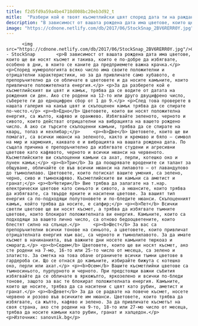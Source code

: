 ```yaml
---
title: f2d5fd9a59a4be4718d008bc20eb3d92_t
mitle:  "Разбери кой е твоят късметлийски цвят според дата ти на раждане"
description: "В зависимост от вашата рождена дата има цветове, които ще ви носят късмет и такива, които е по-добре да избягвате, особено в дни, в които се каните да предприемете важна крачка. Според нумерологията всяко число има своите положителни и отрицателни характеристики, но за да привличате само хубавото, е препоръчително да се обличате в цветовете и …"
image: "https://cdnone.netlify.com/db/2017/06/StockSnap_2BV6RERR0Y.jpg"
---
```


          <img src="https://cdnone.netlify.com/db/2017/06/StockSnap_2BV6RERR0Y.jpg"/>Снимка - StockSnap        <p>В зависимост от вашата рождена дата има цветове, които ще ви носят късмет и такива, които е по-добре да избягвате, особено в дни, в които се каните да предприемете важна крачка.</p> <p>Според нумерологията всяко число има своите положителни и отрицателни характеристики, но за да привличате само хубавото, е препоръчително да се обличате в цветовете и да носите камъните, които привличате положителната енергия.</p> <p>За да разберете кой е късметлийският ви цвят и камък, трябва да се водите от датата на рождения си ден. Ако сте родени на 12-то или друго двуцифрено число, съберете ги до едноцифрен сбор от 1 до 9.</p> <p>След това проверете в нашата галерия на какъв цвят и скъпоценен камък трябва да се спирате по-често.</p> <p><b>Едно</b> Цветовете, които ви носят положителна енергия, са жълто, кафяво и оранжево. Избягвайте зеленото, черното и сивото, които действат отрицателни на вибрацията на вашето рождено число. А ако си търсите скъпоценни камъни, трябва да се спирате на кварц, топаз и кехлибар;</p>     <p><b>Две</b> Цветовете, които ще ви помагат, са всички нюанси на зеленото, както и кремаво и бяло – символ на мир и хармония, каквато е и вибрацията на вашата рождена дата. По същата причина е препоръчително да избягвате студени и агресивни цветове като кафявото, черното и всички нюанси на червеното. Късметлийските ви скъпоценни камъни са ахат, перли, котешко око и лунен камък;</p> <p><b>Три</b> За да поощрявате вродените си талант за общуване, обличайте се във всички нюанси на лилавото – от лавандулово до тъмнолилаво. Цветовете, които потискат вашите умения, са зелено, черно, сиво и тъмнокафяво. Късметлийските ви камъни са аметист и гранат;</p> <p><b>Четири</b> Вие трябва да залагате на т.нар. електрически цветове като синьото и сивото, а нюансите, които трябва да избягвате, са твърде ярките и наситени цветове. За вашият тип енергия са по-подходящи полутоновете и по-бледите нюанси. Скъпоценният камък, който трябва да носите, е сапфир;</p> <p><b>Пет</b> Всички светли цветове ще ви носят късмет, а трябва да избягвате тъмните цветове, които блокират положителната ви енергия. Камъните, които са подходящи за вашето лично число, са отново бедооцветените, които блестят силно на слънце.</p>     <p><b>Шест</b> За вас са препоръчителни всички тонове на синьото, а цветовете, които привличат отрицателната енергия към вас, са черното и тъмнолилавото. За да имате късмет в начинанията, във важните дни носете камъните тюркоаз и смарагд.</p> <p><b>Седем</b> Цветовете, които ще ви носят късмет, ако сте родени на 7-мо, 16-то или 25-то число от месеца, са зелено и златисто. За сметка на това обаче ограничете всички тъмни цветове в гардероба си. Що се отнася до камъните, избирайте бижута с котешко око, перли или ахат.</p> <p><b>Осем</b> Вашите късметлийки цветове са тъмносиньото, пурпурното и черното. При предстоящи важни събития избягвайте да се обличате в яркожълто, яркозелено и всички по-бледи тонове, защото за вас те блокират положителната енергия. Камъните, които ще носите, трябва да са наситени с цвят като рубин, аметист и гранат.</p> <p><b>Девет</b> За да се радвате на повече късмет, носете червено и розово във всичките им нюанси. Цветовете, които трябва да избягвате, са жълто, кафяво и зелено. За да привличате късметът на своя страна, ако сте родени на 9-то, 18-то или 27-мо число от месеца, трябва да носите камъни като рубин, гранат и халцедон.</p> <p>Източник: sanovnik.bg</p>        